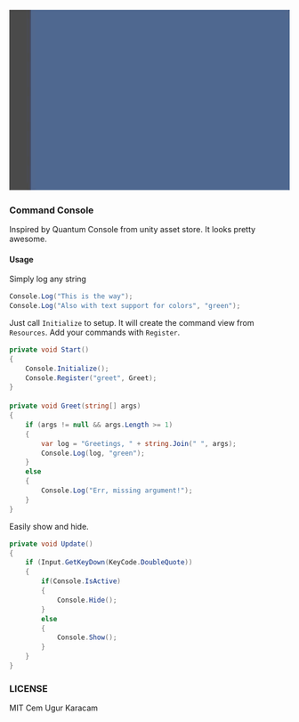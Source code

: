 ![command-console](./images/console.gif)
### Command Console
Inspired by Quantum Console from unity asset store. It looks pretty awesome.


#### Usage
Simply log any string

```csharp
Console.Log("This is the way");
Console.Log("Also with text support for colors", "green");
```

Just call `Initialize` to setup. It will create the command view from `Resources`.
Add your commands with `Register`.

```csharp
private void Start()
{
    Console.Initialize();
    Console.Register("greet", Greet);
}

private void Greet(string[] args)
{
    if (args != null && args.Length >= 1)
    {
        var log = "Greetings, " + string.Join(" ", args);
        Console.Log(log, "green");
    }
    else
    {
        Console.Log("Err, missing argument!");
    }
}
```

Easily show and hide.

```csharp
private void Update()
{
    if (Input.GetKeyDown(KeyCode.DoubleQuote))
    {
        if(Console.IsActive) 
        {
            Console.Hide();
        }
        else
        {
            Console.Show();
        }
    }
}
```

### LICENSE
MIT
Cem Ugur Karacam